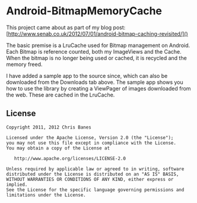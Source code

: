 Android-BitmapMemoryCache
=========================

This project came about as part of my blog post: [http://www.senab.co.uk/2012/07/01/android-bitmap-caching-revisited/]()

The basic premise is a LruCache used for Bitmap management on Android. Each Bitmap is reference counted, both my ImageViews and the Cache. When the bitmap is no longer being used or cached, it is recycled and the memory freed.

I have added a sample app to the source since, which can also be downloaded from the Downloads tab above. The sample app shows you how to use the library by creating a ViewPager of images downloaded from the web. These are cached in the LruCache. 


## License

    Copyright 2011, 2012 Chris Banes

    Licensed under the Apache License, Version 2.0 (the "License");
    you may not use this file except in compliance with the License.
    You may obtain a copy of the License at

       http://www.apache.org/licenses/LICENSE-2.0

    Unless required by applicable law or agreed to in writing, software
    distributed under the License is distributed on an "AS IS" BASIS,
    WITHOUT WARRANTIES OR CONDITIONS OF ANY KIND, either express or implied.
    See the License for the specific language governing permissions and
    limitations under the License.